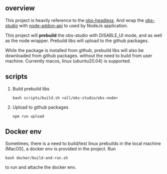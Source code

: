 ## overview

This project is heavily reference to the [obs-headless](https://github.com/a-rose/obs-headless). 
And wrap the [obs-studio](https://github.com/obsproject/obs-studio) with [node-addon-api](https://github.com/nodejs/node-addon-api)
to used by NodeJs application.

This project will **prebuild** the obs-studio with DISABLE_UI mode, and as well as the node wrapper. Prebuild libs will
upload to the github packages.

While the package is installed from github, prebuild libs will also be downloaded from github packages. without the need 
to build from user machine. Currently macos, linux (ubuntu20.04) is supported.

## scripts
1. Build prebuild libs
    ```shell script
    bash scripts/build.sh <all/obs-studio/obs-node>
    ```
2. Upload to github packages
    ```shell script
    npm run upload
    ```
   
## Docker env
Sometimes, there is a need to build/test linux prebuilds in the local machine (MacOS), a docker env is provided in the
project. Run
```shell script
bash docker/build-and-run.sh
```
to run and attache the docker env. 
